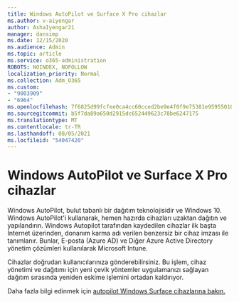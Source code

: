 ```yaml
---
title: Windows AutoPilot ve Surface X Pro cihazlar
ms.author: v-aiyengar
author: AshaIyengar21
manager: dansimp
ms.date: 12/15/2020
ms.audience: Admin
ms.topic: article
ms.service: o365-administration
ROBOTS: NOINDEX, NOFOLLOW
localization_priority: Normal
ms.collection: Adm_O365
ms.custom:
- "9003909"
- "6964"
ms.openlocfilehash: 7f6825d99fcfee0ca4cc60cced2be9e4f0f9e75381e9595501072eb7dfad1698
ms.sourcegitcommit: b5f7da89a650d2915dc652449623c78be6247175
ms.translationtype: MT
ms.contentlocale: tr-TR
ms.lasthandoff: 08/05/2021
ms.locfileid: "54047420"
---
```

# <a name="windows-autopilot-and-surface-x-pro-devices"></a>Windows AutoPilot ve Surface X Pro cihazlar

Windows AutoPilot, bulut tabanlı bir dağıtım teknolojisidir ve Windows 10. Windows AutoPilot'i kullanarak, hemen hazırda cihazları uzaktan dağıtın ve yapılandırın. Windows Autopilot tarafından kaydedilen cihazlar ilk başta İnternet üzerinden, donanım karma adı verilen benzersiz bir cihaz imzası ile tanımlanır. Bunlar, E-posta (Azure AD) ve Diğer Azure Active Directory yönetim çözümleri kullanılarak Microsoft Intune.

Cihazlar doğrudan kullanıcılarınıza gönderebilirsiniz. Bu işlem, cihaz yönetimi ve dağıtımı için yeni çevik yöntemler uygulamanızı sağlayan dağıtım sırasında yeniden eskime işlemini ortadan kaldırıyor.

Daha fazla bilgi edinmek için [autopilot Windows Surface cihazlarına bakın.](https://go.microsoft.com/fwlink/?linkid=2135712)
